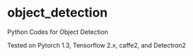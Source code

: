 # object_detection
Python Codes for Object Detection

Tested on Pytorch 1.3, Tensorflow 2.x, caffe2, and Detectron2

